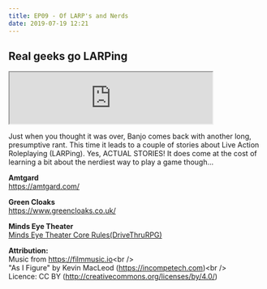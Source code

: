 ```yaml
---
title: EP09 - Of LARP's and Nerds
date: 2019-07-19 12:21
---
```


## Real geeks go LARPing

<iframe src="https://anchor.fm/letthediceroll/embed/episodes/EP09---Of-LARPs--and-Nerds-e4mlhk" height="102px" width="400px" frameborder="3" scrolling="no"></iframe>

<p>
Just when you thought it was over, Banjo comes back with another long, presumptive rant.  This time it leads to a couple of stories about Live Action Roleplaying (LARPing).  Yes, ACTUAL STORIES!
It does come at the cost of learning a bit about the nerdiest way to play a game though...
</p>

<p><strong>Amtgard</strong><br>
<a href="https://amtgard.com/">https://amtgard.com/</a></p>
<p><strong>Green Cloaks</strong><br>
<a href="https://www.greencloaks.co.uk/">https://www.greencloaks.co.uk/</a></p>
<p><strong>Minds Eye Theater<br>
</strong><a href="https://www.drivethrurpg.com/product/2372/Minds-Eye-Theatre-Core-Rulebook">Minds Eye Theater Core Rules(DriveThruRPG)</a><br>
</p>
<p><strong>Attribution:<br>
</strong>Music from <a href="https://filmmusic.io">https://filmmusic.io</a>&lt;br /&gt;<br>
"As I Figure" by Kevin MacLeod (<a href="https://incompetech.com">https://incompetech.com</a>)&lt;br /&gt;<br>
Licence: CC BY (<a href="http://creativecommons.org/licenses/by/4.0/">http://creativecommons.org/licenses/by/4.0/</a>)</p>
<p><br></p>

